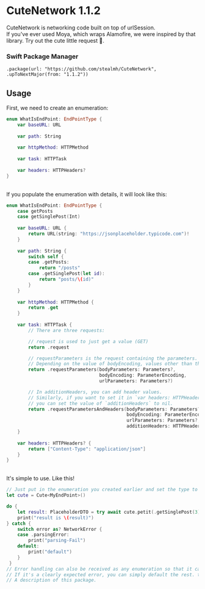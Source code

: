 # CuteNetwork 1.1.2
CuteNetwork is networking code built on top of urlSession. <br>
If you've ever used Moya, which wraps Alamofire, we were inspired by that library. Try out the cute little request 🐣. <br>

### Swift Package Manager
```
.package(url: "https://github.com/stealmh/CuteNetwork", .upToNextMajor(from: "1.1.2"))
```
## Usage
First, we need to create an enumeration:
```swift
enum WhatIsEndPoint: EndPointType {
    var baseURL: URL
    
    var path: String
    
    var httpMethod: HTTPMethod
    
    var task: HTTPTask
    
    var headers: HTTPHeaders?
}
```

</br>If you populate the enumeration with details, it will look like this: 
```swift
enum WhatIsEndPoint: EndPointType {
    case getPosts
    case getSinglePost(Int)
    
    var baseURL: URL {
        return URL(string: "https://jsonplaceholder.typicode.com")!
    }
    
    var path: String {
        switch self {
        case .getPosts:
            return "/posts"
        case .getSinglePost(let id):
            return "posts/\(id)"
        }
    }
    
    var httpMethod: HTTPMethod {
        return .get
    }
    
    var task: HTTPTask {
        // There are three requests:

        // request is used to just get a value (GET)
        return .request

        // requestParameters is the request containing the parameters.
        // Depending on the value of bodyEncoding, values other than those that apply can be ignored by putting nil.
        return .requestParameters(bodyParameters: Parameters?,
                                  bodyEncoding: ParameterEncoding,
                                  urlParameters: Parameters?)

        // In additionHeaders, you can add header values.
        // Similarly, if you want to set it in `var headers: HTTPHeaders?`,
        // you can set the value of `additionHeaders` to nil.
        return .requestParametersAndHeaders(bodyParameters: Parameters?,
                                            bodyEncoding: ParameterEncoding,
                                            urlParameters: Parameters?,
                                            additionHeaders: HTTPHeaders?)
    }
    
    var headers: HTTPHeaders? {
        return ["Content-Type": "application/json"]
    }
}
```
</br>It's simple to use. Like this! </br>
```swift
// Just put in the enumeration you created earlier and set the type to be decoded and you're done.
let cute = Cute<MyEndPoint>()

do {
    let result: PlaceholderDTO = try await cute.petit(.getSinglePost(3))
    print("result is \(result)")
} catch {
    switch error as? NetworkError {
    case .parsingError:
        print("parsing-Fail")
    default:
        print("default")
    }
 }
// Error handling can also be received as any enumeration so that it can be handled by the usage. <br>
// If it's a clearly expected error, you can simply default the rest. that's it!
// A description of this package.
```
